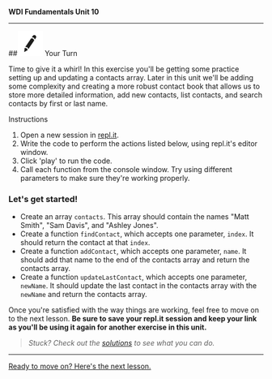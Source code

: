 **WDI Fundamentals Unit 10**

---

##![Your Turn](../assets/exercise.png) Your Turn

Time to give it a whirl! In this exercise you'll be getting some practice setting up and updating a contacts array. Later in this unit we'll be adding some complexity and creating a more robust contact book that allows us to store more detailed information, add new contacts, list contacts, and search contacts by first or last name.

Instructions

1. Open a new session in [repl.it](https://repl.it/).
2. Write the code to perform the actions listed below, using repl.it's editor window.
3. Click 'play' to run the code.
4. Call each function from the console window. Try using different parameters to make sure they're working properly.

### Let's get started!

* Create an array `contacts`. This array should contain the names "Matt Smith", "Sam Davis", and "Ashley Jones".
* Create a function `findContact`, which accepts one parameter, `index`. It should return the contact at that `index`.
* Create a function `addContact`, which accepts one parameter, `name`. It should add that name to the end of the contacts array and return the contacts array.
* Create a function `updateLastContact`, which accepts one parameter, `newName`. It should update the last contact in the contacts array with the `newName` and return the contacts array.

Once you're satisfied with the way things are working, feel free to move on to the next lesson. **Be sure to save your repl.it session and keep your link as you'll be using it again for another exercise in this unit.**

> *Stuck? Check out the [solutions](https://github.com/generalassembly-studio/fundamentals/blob/master/exercise-solutions.md) to see what you can do.*

---
[Ready to move on? Here's the next lesson.](05_lesson.md)
